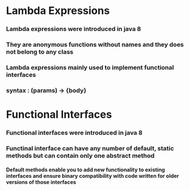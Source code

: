# Lambda Expressions

### Lambda expressions were introduced in java 8
### They are anonymous functions without names and they does not belong to any class 
### Lambda expressions mainly used to implement functional interfaces

### syntax : (params) -> {body}


# Functional Interfaces

### Functional interfaces were introduced in java 8
### Functinal interface can have any number of default, static methods but can contain only one abstract method
#### Default methods enable you to add new functionality to existing interfaces and ensure binary compatibility with code written for older versions of those interfaces
